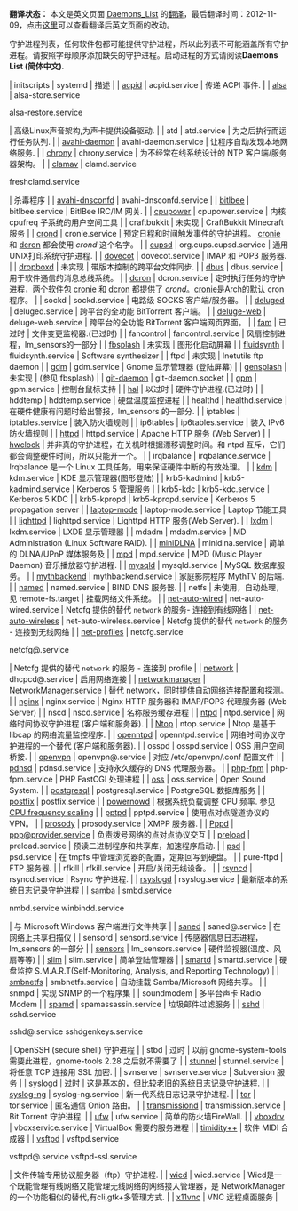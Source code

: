 **翻译状态：** 本文是英文页面 [Daemons_List](/index.php/Daemons_List "Daemons List") 的[翻译](/index.php/ArchWiki_Translation_Team_(%E7%AE%80%E4%BD%93%E4%B8%AD%E6%96%87) "ArchWiki Translation Team (简体中文)")，最后翻译时间：2012-11-09，点击[这里](https://wiki.archlinux.org/index.php?title=Daemons_List&diff=0&oldid=234394)可以查看翻译后英文页面的改动。

守护进程列表，任何软件包都可能提供守护进程，所以此列表不可能涵盖所有守护进程。请按照字母顺序添加缺失的守护进程。启动进程的方式请阅读**Daemons List (简体中文)**.

| initscripts | systemd | 描述 |
| [acpid](/index.php/Acpid "Acpid") | acpid.service | 传递 ACPI 事件. |
| [alsa](/index.php/Advanced_Linux_Sound_Architecture "Advanced Linux Sound Architecture") | alsa-store.service

alsa-restore.service

 | 高级Linux声音架构,为声卡提供设备驱动. |
| atd | atd.service | 为之后执行而运行任务队列. |
| [avahi-daemon](/index.php/Avahi "Avahi") | avahi-daemon.service | 让程序自动发现本地网络服务. |
| [chrony](/index.php/Chrony "Chrony") | chrony.service | 为不经常在线系统设计的 NTP 客户端/服务器架构。 |
| [clamav](/index.php/ClamAV "ClamAV") | clamd.service

freshclamd.service

 | 杀毒程序 |
| [avahi-dnsconfd](/index.php/Avahi "Avahi") | avahi-dnsconfd.service |
| [bitlbee](/index.php/Bitlbee "Bitlbee") | bitlbee.service | BitlBee IRC/IM 网关. |
| [cpupower](/index.php/CPU_frequency_scaling "CPU frequency scaling") | cpupower.service | 内核 cpufreq 子系统的用户空间工具 |
| craftbukkit | 未实现 | CraftBukkit Minecraft 服务 |
| [crond](/index.php/Cron "Cron") | cronie.service | 预定日程和时间触发事件的守护进程。 [cronie](https://www.archlinux.org/packages/?name=cronie) 和 [dcron](https://aur.archlinux.org/packages/dcron/) 都会使用 *crond* 这个名字。 |
| [cupsd](/index.php/CUPS "CUPS") | org.cups.cupsd.service | 通用UNIX打印系统守护进程. |
| [dovecot](/index.php/Dovecot "Dovecot") | dovecot.service | IMAP 和 POP3 服务器. |
| [dropboxd](/index.php/Dropbox "Dropbox") | 未实现 | 带版本控制的跨平台文件同步. |
| [dbus](/index.php/D-Bus "D-Bus") | dbus.service | 用于软件通信的消息总线系统。 |
| [dcron](/index.php/Cron "Cron") | dcron.service | 定时执行任务的守护进程，两个软件包 [cronie](https://www.archlinux.org/packages/?name=cronie) 和 [dcron](https://aur.archlinux.org/packages/dcron/) 都提供了 *crond*。[cronie](https://www.archlinux.org/packages/?name=cronie)是Arch的默认 cron 程序。 |
| sockd | sockd.service | 电路级 SOCKS 客户端/服务器。 |
| [deluged](/index.php/Deluge "Deluge") | deluged.service | 跨平台的全功能 BitTorrent 客户端。 |
| [deluge-web](/index.php/Deluge "Deluge") | deluge-web.service | 跨平台的全功能 BitTorrent 客户端网页界面。 |
| [fam](/index.php/FAM "FAM") | 已过时 | 文件变更监视器.(已过时) |
| fancontrol | fancontrol.service | 风扇控制进程，lm_sensors的一部分 |
| [fbsplash](/index.php/Fbsplash "Fbsplash") | 未实现 | 图形化启动屏幕 |
| [fluidsynth](/index.php/FluidSynth "FluidSynth") | fluidsynth.service | Software synthesizer |
| ftpd | 未实现 | Inetutils ftp daemon |
| [gdm](/index.php/GDM "GDM") | gdm.service | Gnome 显示管理器 (登陆屏幕) |
| [gensplash](/index.php/Fbsplash "Fbsplash") | 未实现 | (参见 fbsplash) |
| [git-daemon](/index.php/Git "Git") | git-daemon.socket |
| [gpm](/index.php/Console_Mouse_Support "Console Mouse Support") | gpm.service | 控制台鼠标支持 |
| [hal](/index.php/HAL "HAL") | 以过时 | 硬件守护进程.(已过时) |
| hddtemp | hddtemp.service | 硬盘温度监控进程 |
| healthd | healthd.service | 在硬件健康有问题时给出警报，lm_sensors 的一部分. |
| iptables | iptables.service | 装入防火墙规则 |
| ip6tables | ip6tables.service | 装入 IPv6 防火墙规则 |
| [httpd](/index.php/LAMP "LAMP") | httpd.service | Apache HTTP 服务 (Web Server) |
| [hwclock](/index.php/Hwclock "Hwclock") | 并非真的守护进程，在关机时根据漂移调整时间。和 ntpd 互斥，它们都会调整硬件时间，所以只能开一个。 |
| irqbalance | irqbalance.service | Irqbalance 是一个 Linux 工具任务，用来保证硬件中断的有效处理。 |
| [kdm](/index.php/KDE "KDE") | kdm.service | KDE 显示管理器(图形登陆) |
| krb5-kadmind | krb5-kadmind.service | Kerberos 5 管理服务 |
| krb5-kdc | krb5-kdc.service | Kerberos 5 KDC |
| krb5-kpropd | krb5-kpropd.service | Kerberos 5 propagation server |
| [laptop-mode](/index.php/Laptop_Mode_Tools "Laptop Mode Tools") | laptop-mode.service | Laptop 节能工具 |
| [lighttpd](/index.php/Lighttpd "Lighttpd") | lighttpd.service | Lighttpd HTTP 服务(Web Server). |
| [lxdm](/index.php/LXDE "LXDE") | lxdm.service | LXDE 显示管理器 |
| mdadm | mdadm.service | MD Administration (Linux Software RAID). |
| [miniDLNA](/index.php/MiniDLNA "MiniDLNA") | minidlna.service | 简单的 DLNA/UPnP 媒体服务及 |
| [mpd](/index.php/MPD "MPD") | mpd.service | MPD (Music Player Daemon) 音乐播放器守护进程. |
| [mysqld](/index.php/MySQL "MySQL") | mysqld.service | MySQL 数据库服务。 |
| [mythbackend](/index.php/MythTV "MythTV") | mythbackend.service | 家庭影院程序 MythTV 的后端. |
| [named](/index.php/BIND "BIND") | named.service | BIND DNS 服务器. |
| netfs | 未使用，自动处理，见 remote-fs.target | 挂载网络文件系统。 |
| [net-auto-wired](/index.php/Netcfg "Netcfg") | net-auto-wired.service | Netcfg 提供的替代 `network` 的服务- 连接到有线网络 |
| [net-auto-wireless](/index.php/Netcfg "Netcfg") | net-auto-wireless.service | Netcfg 提供的替代 `network` 的服务 - 连接到无线网络 |
| [net-profiles](/index.php/Netcfg "Netcfg") | netcfg.service

netcfg@<profile-name>.service

 | Netcfg 提供的替代 `network` 的服务 - 连接到 profile |
| [network](/index.php/Configuring_Network "Configuring Network") | dhcpcd@<interface>.service | 启用网络连接 |
| [networkmanager](/index.php/NetworkManager "NetworkManager") | NetworkManager.service | 替代 network，同时提供自动网络连接配置和探测。 |
| [nginx](/index.php/Nginx "Nginx") | nginx.service | Nginx HTTP 服务器和 IMAP/POP3 代理服务器 (Web Server) |
| nscd | nscd.service | 名称服务缓存进程 |
| [ntpd](/index.php/Network_Time_Protocol_daemon "Network Time Protocol daemon") | ntpd.service | 网络时间协议守护进程 (客户端和服务器). |
| [Ntop](/index.php/Ntop "Ntop") | ntop.service | Ntop 是基于 libcap 的网络流量监控程序. |
| [openntpd](/index.php/OpenNTP "OpenNTP") | openntpd.service | 网络时间协议守护进程的一个替代 (客户端和服务器). |
| osspd | osspd.service | OSS 用户空间桥接. |
| [openvpn](/index.php/OpenVPN "OpenVPN") | openvpn@<profile-name>.service | 对应 /etc/openvpn/<profile-name>.conf 配置文件 |
| [pdnsd](/index.php/Pdnsd "Pdnsd") | pdnsd.service | 支持永久缓存的 DNS 代理服务器。 |
| [php-fpm](/index.php/Nginx#1st_Method_.22New.22_.28as_of_PHP_5.3.3.29 "Nginx") | php-fpm.service | PHP FastCGI 处理进程 |
| [oss](/index.php/OSS "OSS") | oss.service | Open Sound System. |
| [postgresql](/index.php/PostgreSQL "PostgreSQL") | postgresql.service | PostgreSQL 数据库服务 |
| [postfix](/index.php/Postfix "Postfix") | postfix.service |
| [powernowd](/index.php/Powernowd "Powernowd") | 根据系统负载调整 CPU 频率. 参见 [CPU frequency scaling](/index.php/CPU_frequency_scaling "CPU frequency scaling") |
| [pptpd](/index.php/PPTP_server "PPTP server") | pptpd.service | 使用点对点隧道协议的 VPN。 |
| [prosody](/index.php/Prosody "Prosody") | prosody.service | XMPP 服务器. |
| [Pppd](/index.php/Pppd "Pppd") | ppp@provider.service | 负责拨号网络的点对点协议交互 |
| [preload](/index.php/Preload "Preload") | preload.service | 预读二进制程序和共享库，加速程序启动. |
| [psd](/index.php/Psd "Psd") | psd.service | 在 tmpfs 中管理浏览器的配置，定期回写到硬盘。 |
| pure-ftpd | FTP 服务器. |
| rfkill | rfkill.service | 开启/关闭无线设备。 |
| [rsyncd](/index.php/Rsync "Rsync") | rsyncd.service | Rsync 守护进程. |
| [rsyslogd](/index.php/Rsyslog "Rsyslog") | rsyslog.service | 最新版本的系统日志记录守护进程 |
| [samba](/index.php/Samba "Samba") | smbd.service

nmbd.service winbindd.service

 | 与 Microsoft Windows 客户端进行文件共享 |
| [saned](/index.php/USB_Scanner_Support "USB Scanner Support") | saned@.service | 在网络上共享扫描仪 |
| sensord | sensord.service | 传感器信息日志进程，lm_sensors 的一部分 |
| [sensors](/index.php/Lm_sensors "Lm sensors") | lm_sensors.service | 硬件监视器(温度、风扇等等) |
| [slim](/index.php/SLiM "SLiM") | slim.service | 简单登陆管理器 |
| [smartd](/index.php/SMART "SMART") | smartd.service | 硬盘监控 S.M.A.R.T(Self-Monitoring, Analysis, and Reporting Technology) |
| [smbnetfs](/index.php/Samba#smbnetfs "Samba") | smbnetfs.service | 自动挂载 Samba/Microsoft 网络共享。 |
| snmpd | 实现 SNMP 的一个程序集 |
| soundmodem | 多平台声卡 Radio Modem |
| [spamd](/index.php/SOHO_Postfix "SOHO Postfix") | spamassassin.service | 垃圾邮件过滤服务 |
| [sshd](/index.php/Secure_Shell "Secure Shell") | sshd.service

sshd@.service sshdgenkeys.service

 | OpenSSH (secure shell) 守护进程 |
| stbd | 过时 | 以前 gnome-system-tools 需要此进程，gnome-tools 2.28 之后就不需要了 |
| [stunnel](/index.php?title=Stunnel&action=edit&redlink=1 "Stunnel (page does not exist)") | stunnel.service | 将任意 TCP 连接用 SSL 加密. |
| svnserve | svnserve.service | Subversion 服务 |
| syslogd | 过时 | 这是基本的，但比较老旧的系统日志记录守护进程. |
| [syslog-ng](/index.php/Syslog-ng "Syslog-ng") | syslog-ng.service | 新一代系统日志记录守护进程. |
| [tor](/index.php/Tor "Tor") | tor.service | 匿名通信 Onion 路由。 |
| [transmissiond](/index.php/Transmission "Transmission") | transmission.service | Bit Torrent 守护进程. |
| [ufw](/index.php/Ufw "Ufw") | ufw.service | 简单的防火墙FireWall. |
| [vboxdrv](/index.php/VirtualBox "VirtualBox") | vboxservice.service | VirtualBox 需要的服务进程 |
| [timidity++](/index.php/Timidity "Timidity") | 软件 MIDI 合成器 |
| [vsftpd](/index.php/Very_Secure_FTP_Daemon "Very Secure FTP Daemon") | vsftpd.service

vsftpd@.service vsftpd-ssl.service

 | 文件传输专用协议服务器（ftp）守护进程. |
| [wicd](/index.php/Wicd "Wicd") | wicd.service | Wicd是一个既能管理有线网络又能管理无线网络的网络接入管理器，是 NetworkManager 的一个功能相似的替代,有cli,gtk+多管理方式. |
| [x11vnc](/index.php/X11vnc "X11vnc") | VNC 远程桌面服务 |
